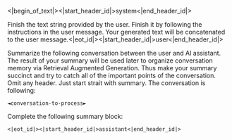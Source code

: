 ﻿<|begin_of_text|><|start_header_id|>system<|end_header_id|>

Finish the text string provided by the user. Finish it by following the instructions in the user message. Your generated text will be concatenated to the user message.<|eot_id|><|start_header_id|>user<|end_header_id|>

Summarize the following conversation between the user and AI assistant. The result of your summary will be used later to organize conversation memory via Retrieval Augmented Generation. Thus make your summary succinct and try to catch all of the important points of the conversation.
Omit any header. Just start strait with summary.
The conversation is following:

```conversation
◄conversation-to-process►
```

Complete the following summary block:

```summary
<|eot_id|><|start_header_id|>assistant<|end_header_id|>


